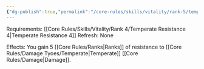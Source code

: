 ```yaml
---
{"dg-publish":true,"permalink":"/core-rules/skills/vitality/rank-5/temperate-resistance-5/"}
---
```


Requirements: [[Core Rules/Skills/Vitality/Rank 4/Temperate Resistance 4\|Temperate Resistance 4]]
Refresh: None

Effects:
You gain 5 [[Core Rules/Ranks\|Ranks]] of resistance to [[Core Rules/Damage Tyoes/Temperate\|Temperate]] [[Core Rules/Damage\|Damage]].



